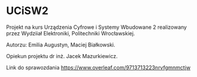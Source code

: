 # UCiSW2

Projekt na kurs Urządzenia Cyfrowe i Systemy Wbudowane 2 realizowany przez Wydziiał Elektroniki, Politechniki Wrocławskiej.

Autorzu:
Emilia Augustyn,
Maciej Białkowski.

Opiekun projektu
dr inż. Jacek Mazurkiewicz.

Link do sprawozdania
https://www.overleaf.com/9713713223nrvfgmnmctjw
